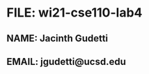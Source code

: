 <h1> FILE: wi21-cse110-lab4 </h1>
<h2> NAME: Jacinth Gudetti </h2>
<h2> EMAIL: jgudetti@ucsd.edu </h2>
